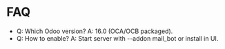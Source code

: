 # FAQ

- Q: Which Odoo version? A: 16.0 (OCA/OCB packaged).
- Q: How to enable? A: Start server with --addon mail_bot or install in UI.
